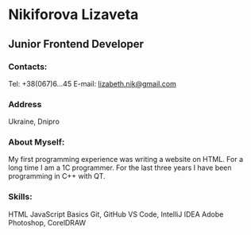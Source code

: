 # Nikiforova Lizaveta

## Junior Frontend Developer

### Contacts: 
Tel: +38(067)6...45
E-mail: lizabeth.nik@gmail.com

### Address
Ukraine, Dnipro

### About Myself:
My first programming experience was writing a website on HTML.
For a long time I am a 1C programmer.
For the last three years I have been programming in C++ with QT.

### Skills:
HTML
JavaScript Basics
Git, GitHub
VS Code, IntelliJ IDEA
Adobe Photoshop, CorelDRAW
